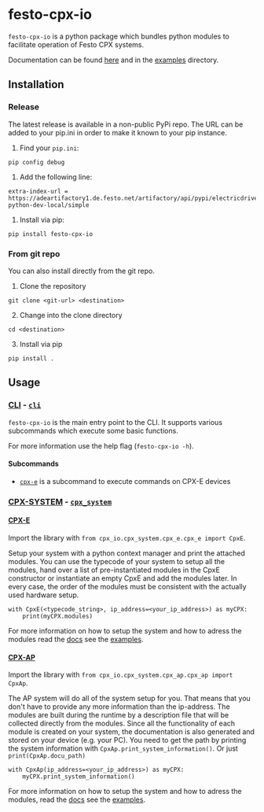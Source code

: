 # festo-cpx-io
`festo-cpx-io` is a python package which bundles python modules to facilitate operation of Festo CPX systems.

Documentation can be found [here](https://festo.gitlab-pages.festo.company/electric-automation/remote-io/festo-cpx-io/) and in the [examples](./examples) directory.

## Installation
### Release

The latest release is available in a non-public PyPi repo. 
The URL can be added to your pip.ini in order to make it known to your pip instance.

1. Find your `pip.ini`:
```
pip config debug
```

1. Add the following line:
```
extra-index-url = https://adeartifactory1.de.festo.net/artifactory/api/pypi/electricdrives-python-dev-local/simple
```

1. Install via pip:
```
pip install festo-cpx-io
```

### From git repo
You can also install directly from the git repo.

1. Clone the repository

```
git clone <git-url> <destination>
```

2. Change into the clone directory
```
cd <destination>
```

3. Install via pip
```
pip install .
```

## Usage
### [CLI](https://festo.gitlab-pages.festo.company/electric-automation/remote-io/festo-cpx-io/features/cli.html) - [`cli`](https://festo.gitlab-pages.festo.company/electric-automation/remote-io/festo-cpx-io/cpx_io.cli.html#module-cpx_io.cli.cli)
`festo-cpx-io` is the main entry point to the CLI.
It supports various subcommands which execute some basic functions.

For more information use the help flag  (`festo-cpx-io -h`).

#### Subcommands
- [`cpx-e`](https://festo.gitlab-pages.festo.company/electric-automation/remote-io/festo-cpx-io/features/cli.html#cpx-e) is a subcommand to execute commands on CPX-E devices

### [CPX-SYSTEM](https://festo.gitlab-pages.festo.company/electric-automation/remote-io/festo-cpx-io/features/cpx_io.html) - [`cpx_system`](https://festo.gitlab-pages.festo.company/electric-automation/remote-io/festo-cpx-io/cpx_io.cpx_system.html#)
#### [CPX-E](https://festo.gitlab-pages.festo.company/electric-automation/remote-io/festo-cpx-io/cpx_io.cpx_system.cpx_e.html)
Import the library with `from cpx_io.cpx_system.cpx_e.cpx_e import CpxE`. 

Setup your system with a python context manager and print the attached modules. You can use the typecode of your system to setup all the modules, hand over a list of pre-instantiated modules in the CpxE constructor or instantiate an empty CpxE and add the modules later. In every case, the order of the modules must be consistent with the actually used hardware setup.

```
with CpxE(<typecode_string>, ip_address=<your_ip_address>) as myCPX:
    print(myCPX.modules)
```

For more information on how to setup the system and how to adress the modules read the [docs](https://festo.gitlab-pages.festo.company/electric-automation/remote-io/festo-cpx-io/features/cpx_io.html#cpx-e) see the [examples](https://festo.gitlab-pages.festo.company/electric-automation/remote-io/festo-cpx-io/examples.html#cpx-e).


#### [CPX-AP](https://festo.gitlab-pages.festo.company/electric-automation/remote-io/festo-cpx-io/cpx_io.cpx_system.cpx_ap.html)
Import the library with `from cpx_io.cpx_system.cpx_ap.cpx_ap import CpxAp`.

The AP system will do all of the system setup for you. That means that you don't have to provide any more information than the ip-address. The modules are built during the runtime by a description file that will be collected directly from the modules. Since all the functionality of each module is created on your system, the documentation is also generated and stored on your device (e.g. your PC). You need to get the path by printing the system information with `CpxAp.print_system_information()`. Or just `print(CpxAp.docu_path)`

```
with CpxAp(ip_address=<your_ip_address>) as myCPX:
    myCPX.print_system_information()
```

For more information on how to setup the system and how to adress the modules, read the [docs](https://festo.gitlab-pages.festo.company/electric-automation/remote-io/festo-cpx-io/features/cpx_io.html#cpx-ap) see the [examples](https://festo.gitlab-pages.festo.company/electric-automation/remote-io/festo-cpx-io/examples.html#cpx-ap).

